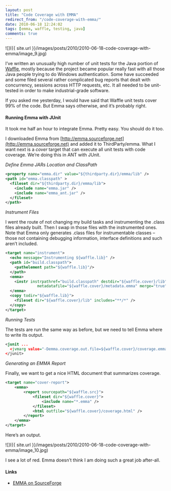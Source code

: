 ```yaml
---
layout: post
title: "Code Coverage with EMMA"
redirect_from: "/code-coverage-with-emma/"
date: 2010-06-18 12:24:02
tags: [emma, waffle, testing, java]
comments: true
---
```

![]({{ site.url }}/images/posts/2010/2010-06-18-code-coverage-with-emma/image_9.jpg)

I’ve written an unusually high number of unit tests for the Java portion of [Waffle](https://github.com/dblock/waffle/), mostly because the project became popular really fast with all those Java people trying to do Windows authentication. Some have succeeded and some filed several rather complicated bug reports that dealt with concurrency, sessions across HTTP requests, etc. It all needed to be unit-tested in order to make industrial-grade software.

If you asked me yesterday, I would have said that Waffle unit tests cover 99% of the code. But Emma says otherwise, and it’s probably right.

#### Running Emma with JUnit

It took me half an hour to integrate Emma. Pretty easy. You should do it too.

I downloaded Emma from [http://emma.sourceforge.net](http://emma.sourceforge.net) and added it to ThirdParty/emma. What I want next is a _cover_ target that can execute all unit tests with code coverage. We’re doing this in ANT with JUnit.

_Define Emma JARs Location and ClassPath_

```xml
<property name="emma.dir" value="${thirdparty.dir}/emma/lib" />
<path id="emma.classpath" >
  <fileset dir="${thirdparty.dir}/emma/lib">
    <include name="emma.jar" />
    <include name="emma_ant.jar" />
  </fileset>
</path>
```

_Instrument Files_

I went the route of not changing my build tasks and instrumenting the .class files already built. Then I swap in those files with the instrumented ones. Note that Emma only generates .class files for instrumentable classes – those not containing debugging information, interface definitions and such aren’t included.

```xml
<target name="instrument">
  <echo message="Instrumenting ${waffle.lib}" />
  <path id="build.classpath">
    <pathelement path="${waffle.lib}"/>
  </path>
  <emma>
    <instr instrpathref="build.classpath" destdir="${waffle.cover}/lib"
              metadatafile="${waffle.cover}/metadata.emma" merge="true" />
  </emma>
  <copy todir="${waffle.lib}">
    <fileset dir="${waffle.cover}/lib" includes="**/*" />
  </copy>
</target>
```

_Running Tests_

The tests are run the same way as before, but we need to tell Emma where to write its output.

```xml
<junit ...
  <jvmarg value="-Demma.coverage.out.file=${waffle.cover}/coverage.emma" />
</junit>
```

_Generating an EMMA Report_

Finally, we want to get a nice HTML document that summarizes coverage.

```xml
<target name="cover-report">
    <emma>
        <report sourcepath="${waffle.src}">
            <fileset dir="${waffle.cover}">
                <include name="*.emma" />
            </fileset>
            <html outfile="${waffle.cover}/coverage.html" />
        </report>
    </emma>
</target>
```
Here’s an output.

![]({{ site.url }}/images/posts/2010/2010-06-18-code-coverage-with-emma/image_10.jpg)

I see a lot of red. Emma doesn’t think I am doing such a great job after-all.

#### Links

- [EMMA on SourceForge](http://emma.sourceforge.net/)

